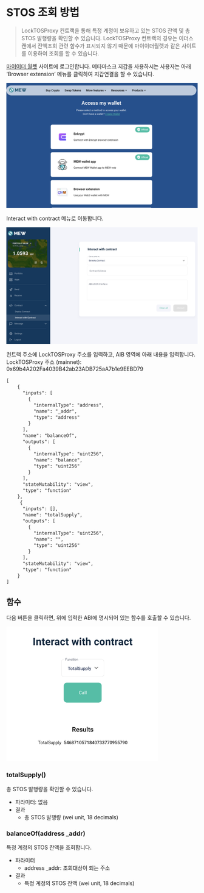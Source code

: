 # STOS 조회 방법

> LockTOSProxy 컨트랙을 통해 특정 계정이 보유하고 있는 STOS 잔액 및 총 STOS 발행량을 확인할 수 있습니다.  LockTOSProxy 컨트랙의 경우는 이더스캔에서 잔액조회 관련 함수가 표시되지 않기 때문에 마이이더월렛과 같은 사이트를 이용하여 조회를 할 수 있습니다.

[마이이더 월렛](https://www.myetherwallet.com/wallet/dashboard) 사이트에 로그인합니다.   메타마스크 지갑을 사용하시는 사용자는 아래 ‘Browser extension’ 메뉴를 클릭하여 지갑연결을 할 수 있습니다.

![마이이더 월렛](../img/query_stos_0.png)

Interact with contract 메뉴로 이동합니다.

![Interact with contract](../img/query_stos_1.png)


컨트랙 주소에 LockTOSProxy 주소를 입력하고, AIB 영역에 아래 내용을 입력합니다.
LockTOSProxy 주소 (mainnet): 0x69b4A202Fa4039B42ab23ADB725aA7b1e9EEBD79

```
[
	{
	  "inputs": [
	    {
	      "internalType": "address",
	      "name": "_addr",
	      "type": "address"
	    }
	  ],
	  "name": "balanceOf",
	  "outputs": [
	    {
	      "internalType": "uint256",
	      "name": "balance",
	      "type": "uint256"
	    }
	  ],
	  "stateMutability": "view",
	  "type": "function"
	},
	 {
	  "inputs": [],
	  "name": "totalSupply",
	  "outputs": [
	    {
	      "internalType": "uint256",
	      "name": "",
	      "type": "uint256"
	    }
	  ],
	  "stateMutability": "view",
	  "type": "function"
	}
]
```


## 함수 

다음 버튼을 클릭하면,  위에 입력한 ABI에 명시되어 있는 함수를 호출할 수 있습니다.

<img src="../img/query_stos_2.png" width="400" alt="totalSupply() 함수 실행">

### totalSupply()

총 STOS 발행량을 확인할 수 있습니다.

- 파라미터: 없음
- 결과
  - 총 STOS 발행량 (wei unit, 18 decimals)



### balanceOf(address _addr)

특정 계정의 STOS 잔액을 조회합니다.

- 파라미터 
  - address _addr: 조회대상이 되는 주소 
- 결과 
  - 특정 계정의 STOS 잔액 (wei unit, 18 decimals)